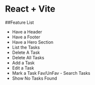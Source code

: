# React + Vite

##Feature List

- Have a Header
- Have a Footer
- Have a Hero Section
- List the Tasks
- Delete A Task
- Delete All Tasks
- Add a Task
- Edit a Task
- Mark a Task Fav/UnFav - Search Tasks
- Show No Tasks Found
